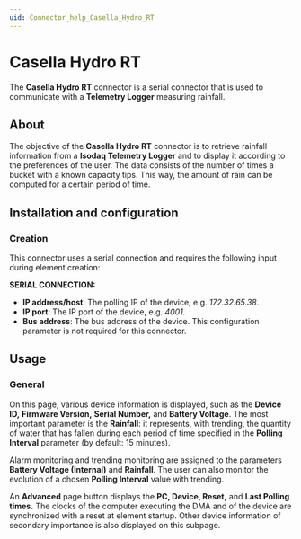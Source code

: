```yaml
---
uid: Connector_help_Casella_Hydro_RT
---
```


# Casella Hydro RT

The **Casella Hydro RT** connector is a serial connector that is used to communicate with a **Telemetry Logger** measuring rainfall.

## About

The objective of the **Casella Hydro RT** connector is to retrieve rainfall information from a **Isodaq Telemetry Logger** and to display it according to the preferences of the user. The data consists of the number of times a bucket with a known capacity tips. This way, the amount of rain can be computed for a certain period of time.

## Installation and configuration

### Creation

This connector uses a serial connection and requires the following input during element creation:

**SERIAL CONNECTION:**

- **IP address/host**: The polling IP of the device, e.g. *172.32.65.38*.
- **IP port**: The IP port of the device, e.g. *4001.*
- **Bus address**: The bus address of the device. This configuration parameter is not required for this connector.

## Usage

### General

On this page, various device information is displayed, such as the **Device ID,** **Firmware Version,** **Serial Number,** and **Battery Voltage**. The most important parameter is the **Rainfall**: it represents, with trending, the quantity of water that has fallen during each period of time specified in the **Polling Interval** parameter (by default: 15 minutes).

Alarm monitoring and trending monitoring are assigned to the parameters **Battery Voltage (Internal)** and **Rainfall**. The user can also monitor the evolution of a chosen **Polling Interval** value with trending.

An **Advanced** page button displays the **PC, Device, Reset,** and **Last Polling** **times.** The clocks of the computer executing the DMA and of the device are synchronized with a reset at element startup. Other device information of secondary importance is also displayed on this subpage.
